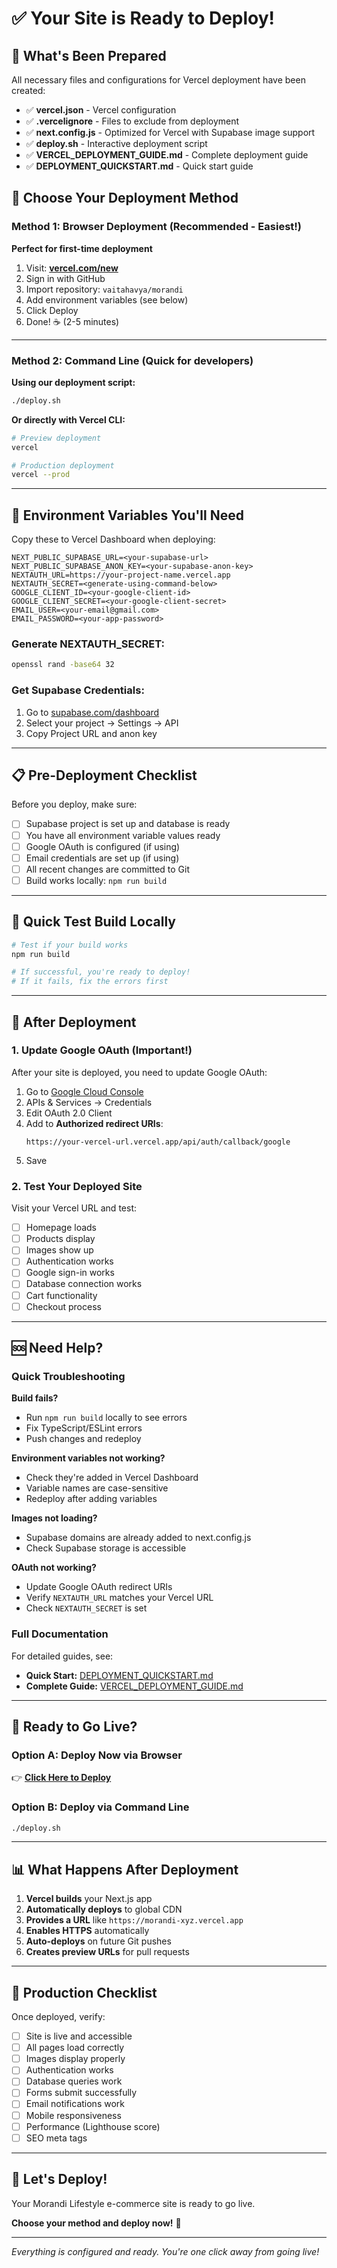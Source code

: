 # ✅ Your Site is Ready to Deploy!

## 🎉 What's Been Prepared

All necessary files and configurations for Vercel deployment have been created:

- ✅ **vercel.json** - Vercel configuration
- ✅ **.vercelignore** - Files to exclude from deployment
- ✅ **next.config.js** - Optimized for Vercel with Supabase image support
- ✅ **deploy.sh** - Interactive deployment script
- ✅ **VERCEL_DEPLOYMENT_GUIDE.md** - Complete deployment guide
- ✅ **DEPLOYMENT_QUICKSTART.md** - Quick start guide

## 🚀 Choose Your Deployment Method

### Method 1: Browser Deployment (Recommended - Easiest!)

**Perfect for first-time deployment**

1. Visit: **[vercel.com/new](https://vercel.com/new)**
2. Sign in with GitHub
3. Import repository: `vaitahavya/morandi`
4. Add environment variables (see below)
5. Click Deploy
6. Done! ☕ (2-5 minutes)

---

### Method 2: Command Line (Quick for developers)

**Using our deployment script:**

```bash
./deploy.sh
```

**Or directly with Vercel CLI:**

```bash
# Preview deployment
vercel

# Production deployment
vercel --prod
```

---

## 🔑 Environment Variables You'll Need

Copy these to Vercel Dashboard when deploying:

```env
NEXT_PUBLIC_SUPABASE_URL=<your-supabase-url>
NEXT_PUBLIC_SUPABASE_ANON_KEY=<your-supabase-anon-key>
NEXTAUTH_URL=https://your-project-name.vercel.app
NEXTAUTH_SECRET=<generate-using-command-below>
GOOGLE_CLIENT_ID=<your-google-client-id>
GOOGLE_CLIENT_SECRET=<your-google-client-secret>
EMAIL_USER=<your-email@gmail.com>
EMAIL_PASSWORD=<your-app-password>
```

### Generate NEXTAUTH_SECRET:
```bash
openssl rand -base64 32
```

### Get Supabase Credentials:
1. Go to [supabase.com/dashboard](https://supabase.com/dashboard)
2. Select your project → Settings → API
3. Copy Project URL and anon key

---

## 📋 Pre-Deployment Checklist

Before you deploy, make sure:

- [ ] Supabase project is set up and database is ready
- [ ] You have all environment variable values ready
- [ ] Google OAuth is configured (if using)
- [ ] Email credentials are set up (if using)
- [ ] All recent changes are committed to Git
- [ ] Build works locally: `npm run build`

---

## 🎯 Quick Test Build Locally

```bash
# Test if your build works
npm run build

# If successful, you're ready to deploy!
# If it fails, fix the errors first
```

---

## 📱 After Deployment

### 1. Update Google OAuth (Important!)

After your site is deployed, you need to update Google OAuth:

1. Go to [Google Cloud Console](https://console.cloud.google.com)
2. APIs & Services → Credentials
3. Edit OAuth 2.0 Client
4. Add to **Authorized redirect URIs**:
   ```
   https://your-vercel-url.vercel.app/api/auth/callback/google
   ```
5. Save

### 2. Test Your Deployed Site

Visit your Vercel URL and test:
- [ ] Homepage loads
- [ ] Products display
- [ ] Images show up
- [ ] Authentication works
- [ ] Google sign-in works
- [ ] Database connection works
- [ ] Cart functionality
- [ ] Checkout process

---

## 🆘 Need Help?

### Quick Troubleshooting

**Build fails?**
- Run `npm run build` locally to see errors
- Fix TypeScript/ESLint errors
- Push changes and redeploy

**Environment variables not working?**
- Check they're added in Vercel Dashboard
- Variable names are case-sensitive
- Redeploy after adding variables

**Images not loading?**
- Supabase domains are already added to next.config.js
- Check Supabase storage is accessible

**OAuth not working?**
- Update Google OAuth redirect URIs
- Verify `NEXTAUTH_URL` matches your Vercel URL
- Check `NEXTAUTH_SECRET` is set

### Full Documentation

For detailed guides, see:
- **Quick Start:** [DEPLOYMENT_QUICKSTART.md](./DEPLOYMENT_QUICKSTART.md)
- **Complete Guide:** [VERCEL_DEPLOYMENT_GUIDE.md](./VERCEL_DEPLOYMENT_GUIDE.md)

---

## 🎊 Ready to Go Live?

### Option A: Deploy Now via Browser
👉 **[Click Here to Deploy](https://vercel.com/new)**

### Option B: Deploy via Command Line
```bash
./deploy.sh
```

---

## 📊 What Happens After Deployment

1. **Vercel builds** your Next.js app
2. **Automatically deploys** to global CDN
3. **Provides a URL** like `https://morandi-xyz.vercel.app`
4. **Enables HTTPS** automatically
5. **Auto-deploys** on future Git pushes
6. **Creates preview URLs** for pull requests

---

## 🌟 Production Checklist

Once deployed, verify:

- [ ] Site is live and accessible
- [ ] All pages load correctly
- [ ] Images display properly
- [ ] Authentication works
- [ ] Database queries work
- [ ] Forms submit successfully
- [ ] Email notifications work
- [ ] Mobile responsiveness
- [ ] Performance (Lighthouse score)
- [ ] SEO meta tags

---

## 🚀 Let's Deploy!

Your Morandi Lifestyle e-commerce site is ready to go live.

**Choose your method and deploy now!** 🎉

---

*Everything is configured and ready. You're one click away from going live!*

